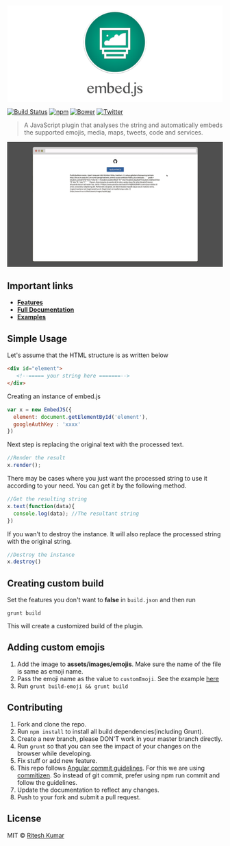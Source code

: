 <p align="center"><img src="demo/logo.png" align="center" alt=""></p>

[![Build Status](https://travis-ci.org/ritz078/embed.js.svg?branch=master)](https://travis-ci.org/ritz078/embed.js) [![npm](https://img.shields.io/npm/v/embed-js.svg)](https://github.com/ritz078/embed.js) [![Bower](https://img.shields.io/bower/v/embed-js.svg)](https://github.com/ritz078/embed.js) 
[![Twitter](https://img.shields.io/twitter/url/https/github.com/ritz078/embed.js.svg?style=social)](https://twitter.com/intent/tweet?text=embed.js+%7C+A+JS+plugin+to+embed+emojis%2C+media%2C+maps%2C+tweets%2C+code%2C+services+and+parse+markdown+http%3A%2F%2Fbit.ly%2F1NIvT8A&url='http%3A%2F%2Fbit.ly%2F1NIvT8A'&hashtags=JavaScript)

> A JavaScript plugin that analyses the string and automatically embeds the supported emojis, media, maps, tweets, code and services.


![screen](demo/demo.gif)

## Important links

* **[Features](http://riteshkr.com/embed.js)**
* **[Full Documentation](http://riteshkr.com/embed.js/doc.html)**
* **[Examples](http://riteshkr.com/embed.js/examples.html)**
  ​

## Simple Usage

Let's assume that the HTML structure is as written below

``` html
<div id="element">
   <!--===== your string here =======-->
</div>
```

Creating an instance of embed.js

``` javascript
var x = new EmbedJS({
  element: document.getElementById('element'),
  googleAuthKey : 'xxxx'
})
```

Next step is replacing the original text with the processed text.

``` javascript
//Render the result
x.render();
```

There may be cases where you just want the processed string to use it according to your need. You can get it by the following method.

``` javascript
//Get the resulting string
x.text(function(data){
  console.log(data); //The resultant string
})
```

If you wan't to destroy the instance. It will also replace the processed string with the original string.

``` javascript
//Destroy the instance
x.destroy()
```

## Creating custom build

Set the features you don't want to **false** in `build.json` and then run

``` 
grunt build
```

This will create a customized build of the plugin.

## Adding custom emojis

1. Add the image to **assets/images/emojis**. Make sure the name of the file is same as emoji name.
2. Pass the emoji name as the value to `customEmoji`. See the example [here](http://riteshkr.com/embed.js/doc.html#emoji)
3. Run `grunt build-emoji && grunt build`

## Contributing

1. Fork and clone the repo.
2. Run `npm install` to install all build dependencies(including Grunt).
3. Create a new branch, please DON'T work in your master branch directly.
4. Run `grunt` so that you can see the impact of your changes on the browser while developing.
5. Fix stuff or add new feature.
6. This repo follows [Angular commit guidelines](https://github.com/angular/angular.js/blob/master/CONTRIBUTING.md#commit). For this we are using [commitizen](http://commitizen.github.io/cz-cli/). So instead of git commit, prefer using npm run commit and follow the guidelines.
7. Update the documentation to reflect any changes.
8. Push to your fork and submit a pull request.

## License

MIT &copy; [Ritesh Kumar](https://github.com/ritz078)
